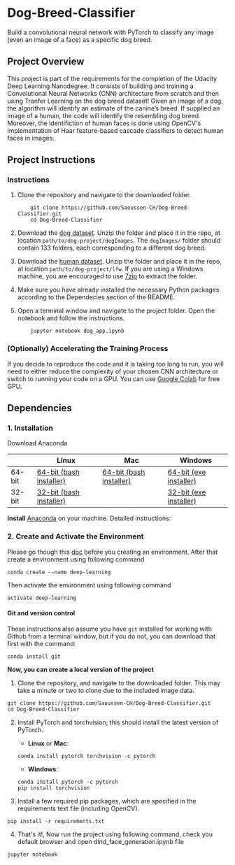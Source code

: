 # Dog-Breed-Classifier
Build a convolutional neural network with PyTorch to classify any image (even an image of a face) as a specific dog breed.

## Project Overview

This project is part of the requirements for the completion of the Udacity Deep Learning Nanodegree. It consists of building and training a Convolutional Neural Networks (CNN) architecture from scratch and then using Tranfer Learning on the dog breed dataset! Given an image of a dog, the algorithm will identify an estimate of the canine’s breed.  If supplied an image of a human, the code will identify the resembling dog breed. Moreover, the identifiction of human faces is done using OpenCV's implementation of Haar feature-based cascade classifiers to detect human faces in images. 


## Project Instructions

### Instructions

1. Clone the repository and navigate to the downloaded folder.
	
	```	
		git clone https://github.com/Saoussen-CH/Dog-Breed-Classifier.git
		cd Dog-Breed-Classifier
	```
3. Download the [dog dataset](https://s3-us-west-1.amazonaws.com/udacity-aind/dog-project/dogImages.zip).  Unzip the folder and place it in the repo, at location `path/to/dog-project/dogImages`.  The `dogImages/` folder should contain 133 folders, each corresponding to a different dog breed.
4. Download the [human dataset](http://vis-www.cs.umass.edu/lfw/lfw.tgz).  Unzip the folder and place it in the repo, at location `path/to/dog-project/lfw`.  If you are using a Windows machine, you are encouraged to use [7zip](http://www.7-zip.org/) to extract the folder. 
5. Make sure you have already installed the necessary Python packages according to the Dependecies section of the README.
6. Open a terminal window and navigate to the project folder. Open the notebook and follow the instructions.
	
	```
		jupyter notebook dog_app.ipynb
	```

### (Optionally) Accelerating the Training Process 

If you decide to reproduce the code and it is taking too long to run, you will need to either reduce the complexity of your chosen CNN architecture or switch to running your code on a GPU. You can use [Google Colab](https://colab.research.google.com/) for free GPU.

## Dependencies

### 1. Installation

Download Anaconda

|        | Linux | Mac | Windows | 
|--------|-------|-----|---------|
| 64-bit | [64-bit (bash installer)][lin64] | [64-bit (bash installer)][mac64] | [64-bit (exe installer)][win64]
| 32-bit | [32-bit (bash installer)][lin32] |  | [32-bit (exe installer)][win32]

[win64]: https://repo.anaconda.com/archive/Anaconda3-2018.12-Windows-x86_64.exe
[win32]: https://repo.anaconda.com/archive/Anaconda3-2018.12-Windows-x86.exe
[mac64]: https://repo.anaconda.com/archive/Anaconda3-2018.12-MacOSX-x86_64.sh
[lin64]: https://repo.anaconda.com/archive/Anaconda3-2018.12-Linux-x86_64.sh
[lin32]: https://repo.anaconda.com/archive/Anaconda3-2018.12-Linux-x86.sh

**Install** [Anaconda](https://docs.anaconda.com/anaconda/install/) on your machine. Detailed instructions:

### 2. Create and Activate the Environment

Please go though this [doc](https://conda.io/projects/conda/en/latest/user-guide/tasks/manage-environments.html) before you creating an environment.
After that create a environment using following command

```
conda create --name deep-learning
```

Then activate the environment using following command

```
activate deep-learning
```

#### Git and version control
These instructions also assume you have `git` installed for working with Github from a terminal window, but if you do not, you can download that first with the command:
```
conda install git
```

**Now, you can create a local version of the project**

1. Clone the repository, and navigate to the downloaded folder. This may take a minute or two to clone due to the included image data.
```
git clone https://github.com/Saoussen-CH/Dog-Breed-Classifier.git
cd Dog-Breed-Classifier
```

2. Install PyTorch and torchvision; this should install the latest version of PyTorch.
	
	- __Linux__ or __Mac__: 
	```
	conda install pytorch torchvision -c pytorch 
	```
	- __Windows__: 
	```
	conda install pytorch -c pytorch
	pip install torchvision
	```

3. Install a few required pip packages, which are specified in the requirements text file (including OpenCV).
```
pip install -r requirements.txt
```

4. That's it!, Now run the project using following command, check you default browser and open dlnd_face_generation.ipynb file

```
jupyter notebook
```
